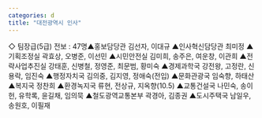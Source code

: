 ```yaml
---
categories: d
title: "대전광역시 인사"
---
```

◇ 팀장급(5급) 전보 : 47명▲홍보담당관 김선자, 이대규 ▲인사혁신담당관 최미정 ▲기획조정실 곽효상, 오병준, 이선민 ▲시민안전실 김미희, 송주은, 여운창, 이관희 ▲전략사업추진실 강태훈, 신병철, 정영준, 최문범, 황미숙 ▲경제과학국 강전왕, 고정란, 신용락, 임진숙 ▲행정자치국 김의중, 김지영, 정애숙(전입) ▲문화관광국 임숙향, 하태산 ▲복지국 정찬희 ▲환경녹지국 류현, 전상규, 지옥향(10.5) ▲교통건설국 나민숙, 송이헌, 유학록, 윤길채, 임의묵 ▲철도광역교통본부 곽경아, 김종권 ▲도시주택국 남일우, 송원호, 이필재